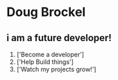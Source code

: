# Doug Brockel

## i am a future developer!

1. ['Become a developer']
2. ['Help Build things']
3. ['Watch my projects grow!']